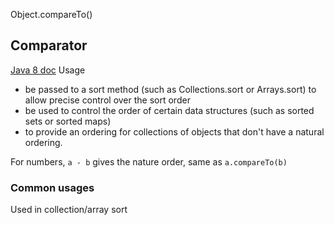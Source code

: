 Object.compareTo()

## Comparator
[Java 8 doc](https://docs.oracle.com/javase/8/docs/api/java/util/Comparator.html)
Usage
* be passed to a sort method (such as Collections.sort or Arrays.sort) to allow precise control over the sort order
* be used to control the order of certain data structures (such as sorted sets or sorted maps)
* to provide an ordering for collections of objects that don't have a natural ordering.

For numbers, `a - b` gives the nature order, same as `a.compareTo(b)`
### Common usages
Used in collection/array sort


